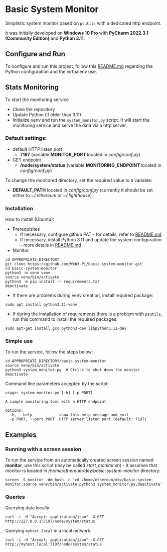 # Basic System Monitor
Simplistic system monitor based on `psutils` with a dedicated http endpoint.

It was initially developed on **Windows 10 Pro** with **PyCharm 2022.3.1 (Community Edition)** and **Python 3.11**.

## Configure and Run
To configure and run this project, follow this [README.md](https://github.com/Web3-Pi/web3-reverse-proxy/blob/main/README.md) regarding the Python configuration and the virtualenv use.

## Stats Monitoring

To start the monitoring service
- Clone the repository
- Update Python (if older than 3.11)
- Initialize venv and run the `system_monitor.py` script. It will start the monitoring service and serve the data via a http server.

### Default settings:
- default HTTP listen port
  - **7197** (variable **MONITOR_PORT** located in _config/conf.py_)
- GET endpoint
  - **/node/system/status** (variable **MONITORING_ENDPOINT** located in _config/conf.py_)

To change the monitored directory, set the required value to a variable:
- **DEFAULT_PATH** located in _config/conf.py_ (currently it should be set either to _~/.ethereum_ or _~/.lighthouse_).

### Installation
How to install (Ubuntu):
- Prerequisites
  - If necessary, configure github PAT - for details, refer to [README.md](https://github.com/Web3-Pi/web3-reverse-proxy/blob/main/README.md)
  - If necessary, install Python 3.11 and update the system configuration - more details in [README.md](https://github.com/Web3-Pi/web3-reverse-proxy/blob/main/README.md)
- Monitor
```shell
cd APPROPRIATE_DIRECTORY
git clone https://github.com/Web3-Pi/basic-system-monitor.git
cd basic-system-monitor
python3 -m venv venv
source venv/bin/activate
python3 -m pip install -r requirements.txt
deactivate
```
- If there are problems during venv creation, install required package:
```shell
sudo apt install python3.11-venv
```
- If during the installation of requirements there is a problem with `psutils`, run this command to install the required packages:
```shell
sudo apt-get install gcc python3-dev libpython3.11-dev
```

### Simple use
To run the service, follow the steps below:
```shell
cd APPROPRIATE_DIRECTORY/basic-system-monitor
source venv/bin/activate
python3 system_monitor.py  # Ctrl-c to shut down the monitor
deactivate
```

Command line parameters accepted by the script:
```shell
usage: system_monitor.py [-h] [-p PORT]

A simple monitoring tool with a HTTP endpoint

options:
  -h, --help            show this help message and exit
  -p PORT, --port PORT  HTTP server listen port (default: 7197)

```

## Examples

### Running with a screen session
To run the service from an automatically created screen session named **monitor**, use this script (may be called _start_monitor.sh_) - it assumes that monitor is located in _/home/ethereum/dev/basic-system-monitor_ directory:
```shell
screen -S monitor -dm bash -c 'cd /home/ethereum/dev/basic-system-monitor;source venv/bin/activate;python3 system_monitor.py;deactivate'
```

### Queries
Querying data locally:
```shell
curl -i -H "Accept: application/json" -X GET http://127.0.0.1:7197/node/system/status
```

Querying `myhost.local` in a local network:
```shell
curl -i -H "Accept: application/json" -X GET http://myhost.local:7197/node/system/status
```

